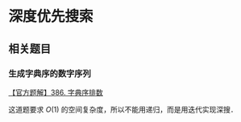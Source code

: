 # 深度优先搜索

## 相关题目

### 生成字典序的数字序列

[【官方题解】386. 字典序排数](https://leetcode.cn/problems/lexicographical-numbers/solution/zi-dian-xu-pai-shu-by-leetcode-solution-98mz/)

这道题要求 $O(1)$ 的空间复杂度，所以不能用递归，而是用迭代实现深搜．
